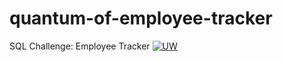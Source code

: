 # quantum-of-employee-tracker
SQL Challenge: Employee Tracker
[![UW](https://img.shields.io/badge/UW-UW--Coding%20bootcamp-blueviolet)](https://bootcamp.uw.edu/)
